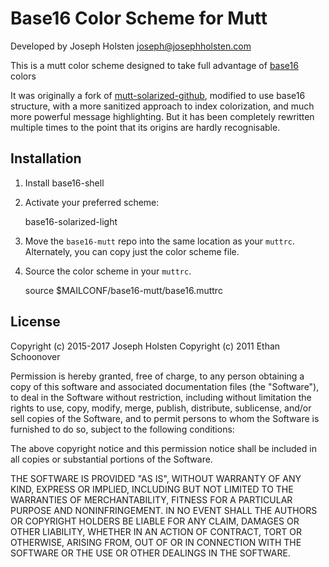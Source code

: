 # Base16 Color Scheme for Mutt

Developed by Joseph Holsten <joseph@josephholsten.com>

This is a mutt color scheme designed to take full advantage of
[base16](http://chriskempson.com/projects/base16/) colors

It was originally a fork of
[mutt-solarized-github](https://github.com/altercation/mutt-colors-solarized),
modified to use base16 structure, with a more sanitized approach to
index colorization, and much more powerful message highlighting. But it
has been completely rewritten multiple times to the point that its
origins are hardly recognisable.

## Installation

1.  Install base16-shell
2.  Activate your preferred scheme:

    base16-solarized-light

3.  Move the `base16-mutt` repo into the same location as
    your `muttrc`. Alternately, you can copy just the color scheme file.

4.  Source the color scheme in your `muttrc`.

    source $MAILCONF/base16-mutt/base16.muttrc

## License

Copyright (c) 2015-2017 Joseph Holsten
Copyright (c) 2011 Ethan Schoonover

Permission is hereby granted, free of charge, to any person obtaining a
copy of this software and associated documentation files (the
"Software"), to deal in the Software without restriction, including
without limitation the rights to use, copy, modify, merge, publish,
distribute, sublicense, and/or sell copies of the Software, and to
permit persons to whom the Software is furnished to do so, subject to
the following conditions:

The above copyright notice and this permission notice shall be included
in all copies or substantial portions of the Software.

THE SOFTWARE IS PROVIDED "AS IS", WITHOUT WARRANTY OF ANY KIND, EXPRESS
OR IMPLIED, INCLUDING BUT NOT LIMITED TO THE WARRANTIES OF
MERCHANTABILITY, FITNESS FOR A PARTICULAR PURPOSE AND NONINFRINGEMENT.
IN NO EVENT SHALL THE AUTHORS OR COPYRIGHT HOLDERS BE LIABLE FOR ANY
CLAIM, DAMAGES OR OTHER LIABILITY, WHETHER IN AN ACTION OF CONTRACT,
TORT OR OTHERWISE, ARISING FROM, OUT OF OR IN CONNECTION WITH THE
SOFTWARE OR THE USE OR OTHER DEALINGS IN THE SOFTWARE.
